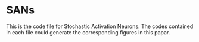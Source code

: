 # SANs

This is the code file for Stochastic Activation Neurons. The codes contained in each file could generate the corresponding figures in this papar.